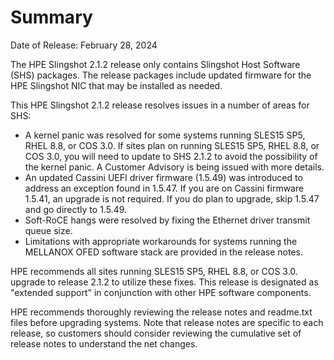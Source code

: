 # Summary

Date of Release: February 28, 2024

The HPE Slingshot 2.1.2 release only contains Slingshot Host Software (SHS) packages. The release packages include updated firmware for the HPE Slingshot NIC that may be installed as needed.

This HPE Slingshot 2.1.2 release resolves issues in a number of areas for SHS:

- A kernel panic was resolved for some systems running SLES15 SP5, RHEL 8.8, or COS 3.0. If sites plan on running SLES15 SP5, RHEL 8.8, or COS 3.0, you will need to update to SHS 2.1.2 to avoid the possibility of the kernel panic. A Customer Advisory is being issued with more details.
- An updated Cassini UEFI driver firmware (1.5.49) was introduced to address an exception found in 1.5.47. If you are on Cassini firmware 1.5.41, an upgrade is not required. If you do plan to upgrade, skip 1.5.47 and go directly to 1.5.49.
- Soft-RoCE hangs were resolved by fixing the Ethernet driver transmit queue size.
- Limitations with appropriate workarounds for systems running the MELLANOX OFED software stack are provided in the release notes.

HPE recommends all sites running SLES15 SP5, RHEL 8.8, or COS 3.0. upgrade to release 2.1.2 to utilize these fixes. This release is designated as "extended support" in conjunction with other HPE software components.

HPE recommends thoroughly reviewing the release notes and readme.txt files before upgrading systems. Note that release notes are specific to each release, so customers should consider reviewing the cumulative set of release notes to understand the net changes.
